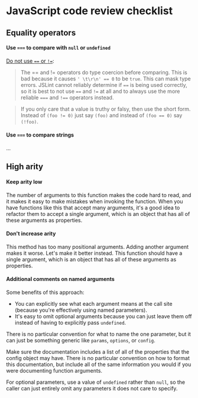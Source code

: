 # JavaScript code review checklist

## Equality operators

#### Use `===` to compare with `null` or `undefined`

[Do not use `==` or `!=`](http://www.jslint.com/lint.html):

> The == and != operators do type coercion before comparing. This is bad because it causes `' \t\r\n' == 0` to be `true`. This can mask type errors. JSLint cannot reliably determine if `==` is being used correctly, so it is best to not use `==` and `!=` at all and to always use the more reliable `===` and `!==` operators instead.

> If you only care that a value is truthy or falsy, then use the short form. Instead of `(foo != 0)` just say `(foo)` and instead of `(foo == 0)` say `(!foo)`.

#### Use `===` to compare strings

...

## High arity

#### Keep arity low

The number of arguments to this function makes the code hard to read, and it makes it easy to make mistakes when invoking the function. When you have functions like this that accept many arguments, it's a good idea to refactor them to accept a single argument, which is an object that has all of these arguments as properties.

#### Don't increase arity

This method has too many positional arguments. Adding another argument makes it worse. Let's make it better instead. This function should have a single argument, which is an object that has all of these arguments as properties.

#### Additional comments on named arguments

Some benefits of this approach:

* You can explicitly see what each argument means at the call site (because you're effectively using named parameters).
* It's easy to omit optional arguments because you can just leave them off instead of having to explicitly pass `undefined`.

There is no particular convention for what to name the one parameter, but it can just be something generic like `params`, `options`, or `config`.

Make sure the documentation includes a list of all of the properties that the config object may have. There is no particular convention on how to format this documentation, but include all of the same information you would if you were documenting function arguments.

For optional parameters, use a value of `undefined` rather than `null`, so the caller can just entirely omit any parameters it does not care to specify.
